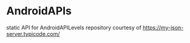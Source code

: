 # AndroidAPIs
static API for AndroidAPILevels repository
courtesy of https://my-json-server.typicode.com/
